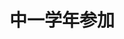 ---
title: '中一学年参加'
photo: '/images/photo-of-grade.jpg'
logo : '/images/newExperience.png'
textup: '中学一年:中1の学年参加は「展示」と「ゲーム」です。展示では『私の推し』を紹介しています。興味のある作品はチェックしてください。「ゲーム」は各クラスごとに6つのゲームがありますのでそれぞれお楽しみください。'
building: '中学教室棟'
floor: '3' 
location: '2−1　2-2'
categoly: '1'
---
